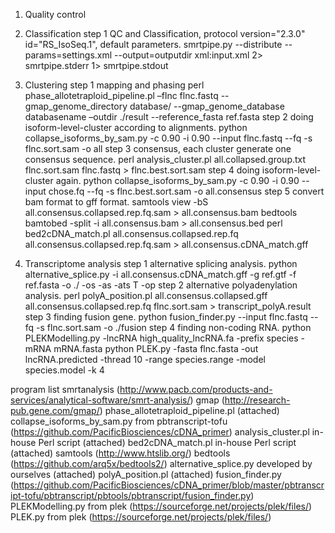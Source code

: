 1. Quality control

2. Classification
step 1 QC and Classification, protocol version="2.3.0" id="RS_IsoSeq.1", default  parameters.
smrtpipe.py --distribute  --params=settings.xml --output=outputdir xml:input.xml 2> smrtpipe.stderr 1> smrtpipe.stdout

3. Clustering
step 1 mapping and phasing
  perl phase_allotetraploid_pipeline.pl –flnc flnc.fastq --gmap_genome_directory database/ --gmap_genome_database databasename –outdir ./result --reference_fasta ref.fasta
step 2 doing isoform-level-cluster according to alignments. 
  python collapse_isoforms_by_sam.py -c 0.90 -i 0.90 --input flnc.fastq --fq -s flnc.sort.sam -o all
step 3 consensus, each cluster generate one consensus sequence.
  perl analysis_cluster.pl all.collapsed.group.txt flnc.sort.sam flnc.fastq  > flnc.best.sort.sam
step 4 doing isoform-level-cluster again.
  python collapse_isoforms_by_sam.py -c 0.90 -i 0.90 --input chose.fq --fq -s flnc.best.sort.sam -o all.consensus
step 5 convert bam format to gff format.
  samtools view -bS all.consensus.collapsed.rep.fq.sam > all.consensus.bam
  bedtools bamtobed  -split -i all.consensus.bam > all.consensus.bed
  perl bed2cDNA_match.pl all.consensus.collapsed.rep.fq all.consensus.collapsed.rep.fq.sam > all.consensus.cDNA_match.gff

4. Transcriptome analysis
step 1 alternative splicing analysis.
  python alternative_splice.py -i all.consensus.cDNA_match.gff -g ref.gtf -f ref.fasta -o ./ -os -as -ats T -op
step 2 alternative polyadenylation analysis.
  perl polyA_position.pl all.consensus.collapsed.gff all.consensus.collapsed.rep.fq flnc.sort.sam > transcript_polyA.result
step 3 finding fusion gene.
python fusion_finder.py --input flnc.fastq --fq -s flnc.sort.sam -o ./fusion 
step 4 finding non-coding RNA.
  python PLEKModelling.py -lncRNA high_quality_lncRNA.fa -prefix species -mRNA mRNA.fasta
  python PLEK.py  -fasta flnc.fasta -out lncRNA.predicted -thread 10 -range species.range -model species.model -k 4

program list
smrtanalysis (http://www.pacb.com/products-and-services/analytical-software/smrt-analysis/)
gmap (http://research-pub.gene.com/gmap/)
phase_allotetraploid_pipeline.pl  (attached)
collapse_isoforms_by_sam.py from pbtranscript-tofu (https://github.com/PacificBiosciences/cDNA_primer)
analysis_cluster.pl in-house Perl script (attached)
bed2cDNA_match.pl in-house Perl script (attached)
samtools (http://www.htslib.org/)
bedtools (https://github.com/arq5x/bedtools2/)
alternative_splice.py developed by ourselves (attached)
polyA_position.pl (attached)
fusion_finder.py (https://github.com/PacificBiosciences/cDNA_primer/blob/master/pbtranscript-tofu/pbtranscript/pbtools/pbtranscript/fusion_finder.py)
PLEKModelling.py from plek (https://sourceforge.net/projects/plek/files/)
PLEK.py from plek (https://sourceforge.net/projects/plek/files/)
